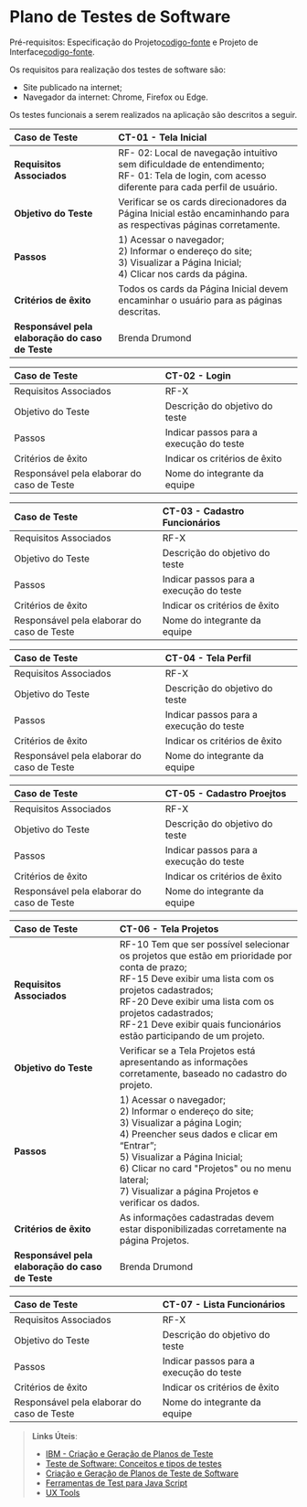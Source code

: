# Plano de Testes de Software

Pré-requisitos: Especificação do Projeto[codigo-fonte](https://github.com/ICEI-PUC-Minas-PMV-ADS/pmv-ads-2024-1-e1-proj-web-t13-game-of-work/blob/5d5bcd6377562cc52487d61166c6877cec1c9da5/documentos/02-Especifica%C3%A7%C3%A3o%20do%20Projeto.md) e Projeto de Interface[codigo-fonte](https://github.com/ICEI-PUC-Minas-PMV-ADS/pmv-ads-2024-1-e1-proj-web-t13-game-of-work/blob/5d5bcd6377562cc52487d61166c6877cec1c9da5/documentos/04-Projeto%20de%20Interface.md). 

Os requisitos para realização dos testes de software são:

- Site publicado na internet;
- Navegador da internet: Chrome, Firefox ou Edge.

Os testes funcionais a serem realizados na aplicação são descritos a seguir.

| Caso de Teste    | CT-01 - Tela Inicial |
|:---|:---|
| **Requisitos Associados** | RF- 02: Local de navegação intuitivo sem dificuldade de entendimento;<br>RF- 01: Tela de login, com acesso diferente para cada perfil de usuário. |
| **Objetivo do Teste** | Verificar se os cards direcionadores da Página Inicial estão encaminhando para as respectivas páginas corretamente. |
| **Passos** | 1) Acessar o navegador;<br>2) Informar o endereço do site;<br>3) Visualizar a Página Inicial;<br>4) Clicar nos cards da página. |
| **Critérios de êxito** | Todos os cards da Página Inicial devem encaminhar o usuário para as páginas descritas.  |
| **Responsável pela elaboração do caso de Teste** | Brenda Drumond |

|Caso de Teste    | CT-02 - Login |
|:---|:---|
| Requisitos Associados | RF-X |
| Objetivo do Teste | Descrição do objetivo do teste |
| Passos | Indicar passos para a execução do teste |
| Critérios de êxito | Indicar os critérios de êxito  |
| Responsável pela elaborar do caso de Teste | Nome do integrante da equipe |

|Caso de Teste    | CT-03 - Cadastro Funcionários |
|:---|:---|
| Requisitos Associados | RF-X |
| Objetivo do Teste | Descrição do objetivo do teste |
| Passos | Indicar passos para a execução do teste |
| Critérios de êxito | Indicar os critérios de êxito  |
| Responsável pela elaborar do caso de Teste | Nome do integrante da equipe |

|Caso de Teste    | CT-04 - Tela Perfil |
|:---|:---|
| Requisitos Associados | RF-X |
| Objetivo do Teste | Descrição do objetivo do teste |
| Passos | Indicar passos para a execução do teste |
| Critérios de êxito | Indicar os critérios de êxito  |
| Responsável pela elaborar do caso de Teste | Nome do integrante da equipe |

|Caso de Teste    | CT-05 - Cadastro Proejtos |
|:---|:---|
| Requisitos Associados | RF-X |
| Objetivo do Teste | Descrição do objetivo do teste |
| Passos | Indicar passos para a execução do teste |
| Critérios de êxito | Indicar os critérios de êxito  |
| Responsável pela elaborar do caso de Teste | Nome do integrante da equipe |

|Caso de Teste    | CT-06 - Tela Projetos |
|:---|:---|
| **Requisitos Associados** | RF-10 Tem que ser possível selecionar os projetos que estão em prioridade por conta de prazo;<br>RF-15 Deve exibir uma lista com os projetos cadastrados;<br>RF-20 Deve exibir uma lista com os projetos cadastrados;<br>RF-21 Deve exibir quais funcionários estão participando de um projeto.|
| **Objetivo do Teste** | Verificar se a Tela Projetos está apresentando as informações corretamente, baseado no cadastro do projeto.|
| **Passos** | 1) Acessar o navegador;<br>2) Informar o endereço do site;<br>3) Visualizar a página Login;<br>4) Preencher seus dados e clicar em “Entrar”;<br>5) Visualizar a Página Inicial;<br>6) Clicar no card "Projetos" ou no menu lateral;<br>7) Visualizar a página Projetos e verificar os dados.|
| **Critérios de êxito** | As informações cadastradas devem estar disponibilizadas corretamente na página Projetos.|
| **Responsável pela elaboração do caso de Teste** | Brenda Drumond |

|Caso de Teste    | CT-07 - Lista Funcionários |
|:---|:---|
| Requisitos Associados | RF-X |
| Objetivo do Teste | Descrição do objetivo do teste |
| Passos | Indicar passos para a execução do teste |
| Critérios de êxito | Indicar os critérios de êxito  |
| Responsável pela elaborar do caso de Teste | Nome do integrante da equipe |

 
> **Links Úteis**:
> - [IBM - Criação e Geração de Planos de Teste](https://www.ibm.com/developerworks/br/local/rational/criacao_geracao_planos_testes_software/index.html)
> -  [Teste de Software: Conceitos e tipos de testes](https://blog.onedaytesting.com.br/teste-de-software/)
> - [Criação e Geração de Planos de Teste de Software](https://www.ibm.com/developerworks/br/local/rational/criacao_geracao_planos_testes_software/index.html)
> - [Ferramentas de Test para Java Script](https://geekflare.com/javascript-unit-testing/)
> - [UX Tools](https://uxdesign.cc/ux-user-research-and-user-testing-tools-2d339d379dc7)
